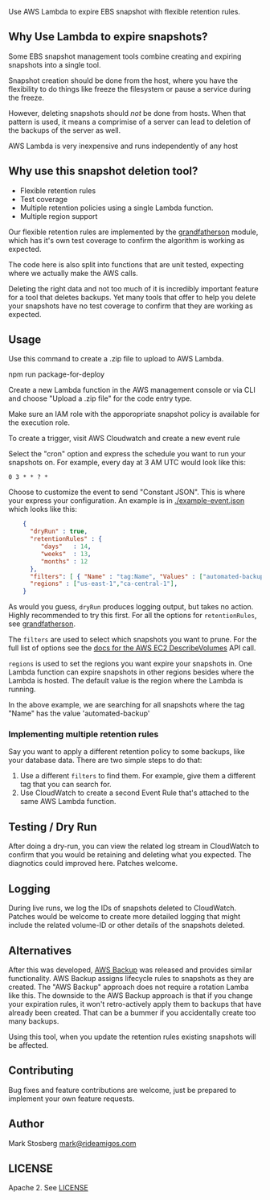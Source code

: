 
Use AWS Lambda to expire EBS snapshot with flexible retention rules.

## Why Use Lambda to expire snapshots?

Some EBS snapshot management tools combine creating and expiring snapshots into a single tool.

Snapshot creation should be done from the host, where you have the flexibility to do things like freeze the filesystem or pause a service during the freeze.

However, deleting snapshots should *not* be done from hosts. When that pattern is used, it means a comprimise of a server can lead to deletion of the backups of the server as well.

AWS Lambda is very inexpensive and runs independently of any host

## Why use this snapshot deletion tool?

  * Flexible retention rules
  * Test coverage
  * Multiple retention policies using a single Lambda function.
  * Multiple region support

Our flexible retention rules are implemented by the [grandfatherson](https://github.com/RideAmigosCorp/grandfatherson) module, which has it's own test coverage to confirm the algorithm is working as expected.

The code here is also split into functions that are unit tested, expecting where we actually make the AWS calls.

Deleting the right data and not too much of it is incredibly important feature for a tool that deletes backups. Yet many tools that offer to help you delete your snapshots have no test coverage to confirm that they are working as expected.

## Usage

Use this command to create a .zip file to upload to AWS Lambda.

   npm run package-for-deploy

Create a new Lambda function in the AWS management console or via CLI and choose "Upload a .zip file" for the code entry type. 

Make sure an IAM role with the apporopriate snapshot policy is available for the execution role. 

To create a trigger, visit AWS Cloudwatch and create a new event rule

Select the "cron" option and express the schedule you want to run your snapshots on. For example, every day at 3 AM UTC would look like this:


    0 3 * * ? *

Choose to customize the event to send "Constant JSON". This is where your express
your configuration. An example is in [./example-event.json](./example-event.json)
which looks like this:

```json
    {
      "dryRun" : true,
      "retentionRules" : {
         "days"   : 14,
         "weeks"  : 13,
         "months" : 12
      },
      "filters": [ { "Name" : "tag:Name", "Values" : ["automated-backup" ] } ],
      "regions" : ["us-east-1","ca-central-1"],
    }
```

As would you guess, `dryRun` produces logging output, but takes no action. Highly recommended to try this first. For all the options for `retentionRules`,
see [grandfatherson](https://github.com/RideAmigosCorp/grandfatherson).

The `filters` are used to select which snapshots you want to prune. For the full list of options see the [docs for the AWS EC2 DescribeVolumes](https://docs.aws.amazon.com/AWSEC2/latest/APIReference/API_DescribeVolumes.html) API call.

`regions` is used to set the regions you want expire your snapshots in. One Lambda function can expire snapshots in other regions besides where the Lambda is hosted. The default value is the region where the Lambda is running.

In the above example, we are searching for all snapshots where the tag "Name" has the value 'automated-backup'

### Implementing multiple retention rules

Say you want to apply a different retention policy to some backups, like your database data. There are two simple steps to do that:

  1. Use a different `filters` to find them. For example, give them a different tag that you can search for.
  2. Use CloudWatch to create a second Event Rule that's attached to the same AWS Lambda function.

## Testing / Dry Run

After doing a dry-run, you can view the related log stream in CloudWatch to confirm that you would be retaining and deleting what you expected. The diagnotics could improved here. Patches welcome.

## Logging

During live runs, we log the IDs of snapshots deleted to CloudWatch. Patches would be welcome to create more detailed logging that might include the related volume-ID or other details of the snapshots deleted.

## Alternatives

After this was developed, [AWS Backup](https://aws.amazon.com/backup/) was
released and provides similar functionality. AWS Backup assigns lifecycle rules
to snapshots as they are created. The "AWS Backup" approach does not require a
rotation Lamba like this. The downside to the AWS Backup approach is that if
you change your expiration rules, it won't retro-actively apply them to backups
that have already been created. That can be a bummer if you accidentally create too many backups.

Using this tool, when you update the retention rules existing snapshots will be affected.

## Contributing

Bug fixes and feature contributions are welcome, just be prepared to implement your own feature requests.

## Author

Mark Stosberg <mark@rideamigos.com>

## LICENSE

Apache 2. See [LICENSE](./LICENSE)


